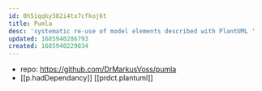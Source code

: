 ```yaml
---
id: 0h5iqqky382i4tx7cfkoj6t
title: Pumla
desc: 'systematic re-use of model elements described with PlantUML '
updated: 1685940286793
created: 1685940229034
---
```


- repo: https://github.com/DrMarkusVoss/pumla
- [[p.hadDependancy]] [[prdct.plantuml]]